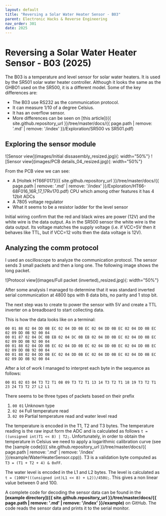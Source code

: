 ```yaml
---
layout: default
title: "Reversing a Solar Water Heater Sensor - B03"
parent: Electronic Hacks & Reverse Engineering
nav_order: 301
date: 2025
---
```


# Reversing a Solar Water Heater Sensor - B03 (2025)

The B03 is a temperature and level sensor for solar water heaters. It is used by the SR501 solar water heater controller. Although it looks the same as the GHBO1 used on the SR500, it is a different model. Some of the key differences are:

- The B03 use RS232 as the communication protocol. 
- It can measure 1/10 of a degree Celsius.
- It has an overflow sensor.
- More differences can be seen on [this article]({{ site.github.repository_url }}/tree/master/docs/{{ page.path | remove: '.md' | remove: '/index' }}/Exploration/SR500 vs SR501.pdf)

## Exploring the sensor module

![Sensor view](images/Initial dissasembly_resized.jpg){: width="50%"}
![Sensor view](images/PCB details_04_resized.jpg){: width="50%"}

From the PCB view we can see:
- A [Holtek HT66F017]({{ site.github.repository_url }}/tree/master/docs/{{ page.path | remove: '.md' | remove: '/index' }}/Exploration/HT66-68F016_16R_17_17Rv170.pdf) CPU which among other features it has 4 12bit ADCs
- A 7805 voltage regulator
- What it seems to be a resistor ladder for the level sensor

Initial wiring confirm that the red and black wires are power (12V) and the white wire is the data output. As in the SR500 sensor the white wire is the data output. Its voltage matches the supply voltage (i.e. if VCC=5V then it behaves like TTL, but if VCC=12 volts then the data voltage is 12V).

## Analyzing the comm protocol

I used an oscilloscope to analyze the communication protocol. The sensor sends 3 small packets and then a long one. The following image shows the long packet.

![Protocol view](images/Full packet (inverted)_resized.jpg){: width="50%"}

After some analysis I managed to determine that it was standard inverted serial communication at 4800 bps with 8 data bits, no parity and 1 stop bit.

The next step was to create to power the sensor with 5V and create a TTL inverter on a breadboard to start collecting data.

This is how the data looks like on a terminal:

```
00 01 88 02 04 DD 0B EC 02 04 DD 0B EC 02 04 DD 0B EC 02 04 DD 0B EC 02 09 DD 0B 92 00 04 
00 01 87 02 04 DC 0B EB 02 04 DC 0B EB 02 04 DD 0B EC 02 04 DD 0B EC 02 09 DD 0B 92 00 04 
00 01 88 02 04 DD 0B EC 02 04 DD 0B EC 02 04 DD 0B EC 02 04 DD 0B EC 02 09 DD 0B 92 00 04 
00 01 88 02 04 DD 0B EC 02 04 DD 0B EC 02 04 DD 0B EC 02 04 DD 0B EC 02 09 DD 0B 92 00 04 
```

After a lot of work I managed to interpret each byte in the sequence as follows:

```
00 01 02 03 04 T3 T2 T1 08 09 T3 T2 T1 13 14 T3 T2 T1 18 19 T3 T2 T1 23 24 T3 T2 27 L2 L1
```

There seems to be three types of packets based on their prefix
1. `00 01` Unknown type
2. `02 04` Full temperature read
3. `02 09` Partial temperature read and water level read

The temperature is encoded in the T1, T2 and T3 bytes. The temperature reading is the raw input form the ADC and is calculated as follows `t = ((unsigned int)T1 << 8) | T2;`. Unfortunately, in order to obtain the temperature in Celsius we need to apply a logarithmic calibration curve (see the [sample code]({{ site.github.repository_url }}/tree/master/docs/{{ page.path | remove: '.md' | remove: '/index' }}/example/WaterHeaterSensor.cpp)). T3 is a validation byte computed as `T3 = (T1 + T2 + 4) & 0xFF`. 

The water level is encoded in the L1 and L2 bytes. The level is calculated as `t = (100U*(((unsigned int)L1 << 8) + L2))/450U;`. This gives a non linear value between 0 and 100.

A complete code for decoding the sensor data can be found in the **[example directory]({{ site.github.repository_url }}/tree/master/docs/{{ page.path | remove: '.md' | remove: '/index' }}/example)** on GitHub. The code reads the sensor data and prints it to the serial monitor.
